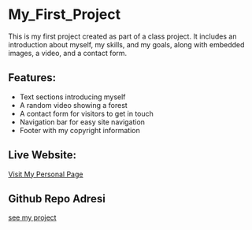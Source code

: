 # My_First_Project
This is my first project created as part of a class project. It includes an introduction about myself, my skills, and my goals, along with embedded images, a video, and a contact form.

## Features:
- Text sections introducing myself
- A random video showing a forest
- A contact form for visitors to get in touch
- Navigation bar for easy site navigation
- Footer with my copyright information

## Live Website:
[Visit My Personal Page](https://abdulrhmanlm10.github.io/My_First_Project/)

## Github Repo Adresi
[see my project](https://abdulrhmanlm10.github.io/My_First_Project/)

